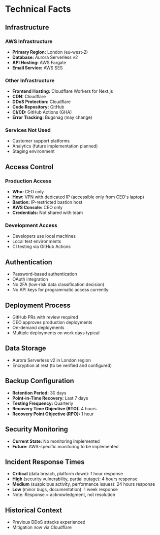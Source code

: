 # Technical Facts

## Infrastructure

### AWS Infrastructure
- **Primary Region:** London (eu-west-2)
- **Database:** Aurora Serverless v2
- **API Hosting:** AWS Fargate
- **Email Service:** AWS SES

### Other Infrastructure
- **Frontend Hosting:** Cloudflare Workers for Next.js
- **CDN:** Cloudflare
- **DDoS Protection:** Cloudflare
- **Code Repository:** GitHub
- **CI/CD:** GitHub Actions (GHA)
- **Error Tracking:** Bugsnag (may change)

### Services Not Used
- Customer support platforms
- Analytics (future implementation planned)
- Staging environment

## Access Control

### Production Access
- **Who:** CEO only
- **How:** VPN with dedicated IP (accessible only from CEO's laptop)
- **Bastion:** IP-restricted bastion host
- **AWS Console:** CEO only
- **Credentials:** Not shared with team

### Development Access
- Developers use local machines
- Local test environments
- CI testing via GitHub Actions

## Authentication
- Password-based authentication
- OAuth integration
- No 2FA (low-risk data classification decision)
- No API keys for programmatic access currently

## Deployment Process
- GitHub PRs with review required
- CEO approves production deployments
- On-demand deployments
- Multiple deployments on work days typical

## Data Storage
- Aurora Serverless v2 in London region
- Encryption at rest (to be verified and configured)

## Backup Configuration
- **Retention Period:** 30 days
- **Point-in-Time Recovery:** Last 7 days
- **Testing Frequency:** Quarterly
- **Recovery Time Objective (RTO):** 4 hours
- **Recovery Point Objective (RPO):** 1 hour

## Security Monitoring
- **Current State:** No monitoring implemented
- **Future:** AWS-specific monitoring to be implemented

## Incident Response Times
- **Critical** (data breach, platform down): 1 hour response
- **High** (security vulnerability, partial outage): 4 hours response
- **Medium** (suspicious activity, performance issues): 24 hours response
- **Low** (minor bugs, documentation): 1 week response
- Note: Response = acknowledgment, not resolution

## Historical Context
- Previous DDoS attacks experienced
- Mitigation now via Cloudflare